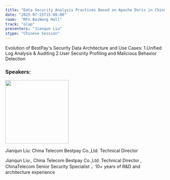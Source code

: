 ```yaml
---
title: "Data Security Analysis Practices Based on Apache Doris in China Telecom Bestpay"
date: "2025-07-25T15:00:00"
room:  "Mtn BaiWang Hall"
track: "olap"
presenters: "Jianqun Liu"
stype: "Chinese Session"
---
```


Evolution of BestPay's Security Data Architecture and  Use Cases:
1.Unified Log Analysis & Auditing
2.User Security Profiling and  Malicious Behavior Detection

### Speakers:


<img src="https://sessionize.com/image/5d2c-400o400o1-hnSWVLuBppoevSEBHoui4s.jpg" width="200" /><br/>

Jianqun Liu: China Telecom Bestpay Co.,Ltd. Technical Director 

Jianqun Liu:, China Telecom Bestpay Co.,Ltd. Technical Director , ChinaTelecom Senior Security Specialist ，10+ years of R&D and architecture experience